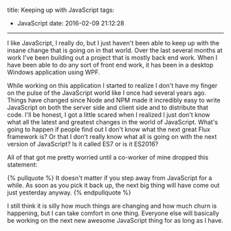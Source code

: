 title: Keeping up with JavaScript
tags:
  - JavaScript
date: 2016-02-09 21:12:28
---


I like JavaScript, I really do, but I just haven't been able to keep up with the
insane change that is going on in that world. Over the last several months at
work I've been building out a project that is mostly back end work. When I have
been able to do any sort of front end work, it has been in a desktop Windows
application using WPF.

While working on this application I started to realize I don't have my finger on
the pulse of the JavaScript world like I once had several years ago. Things have
changed since Node and NPM made it incredibly easy to write JavaScript on both
the server side and client side and to distribute that code. I'll be honest, I
got a little scared when I realized I just don't know what all the latest and
greatest changes in the world of JavaScript. What's going to happen if people
find out I don't know what the next great Flux framework is? Or that I don't
really know what all is going on with the next version of JavaScript? Is it
called ES7 or is it ES2016?

All of that got me pretty worried until a co-worker of mine dropped this
statement:

{% pullquote %}
It doesn't matter if you step away from JavaScript for a while. As soon as you
pick it back up, the next big thing will have come out just yesterday anyway.
{% endpullquote %}

I still think it is silly how much things are changing and how much churn is
happening, but I can take comfort in one thing. Everyone else will basically be
working on the next new awesome JavaScript thing for as long as I have.
